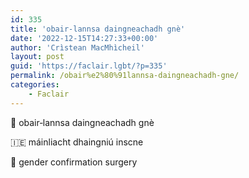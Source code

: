 ```yaml
---
id: 335
title: 'obair‑lannsa daingneachadh gnè'
date: '2022-12-15T14:27:33+00:00'
author: 'Crìstean MacMhìcheil'
layout: post
guid: 'https://faclair.lgbt/?p=335'
permalink: /obair%e2%80%91lannsa-daingneachadh-gne/
categories:
    - Faclair
---
```


&#x1f3f4;&#xe0067;&#xe0062;&#xe0073;&#xe0063;&#xe0074;&#xe007f; obair‑lannsa daingneachadh gnè

&#x1f1ee;&#x1f1ea; máinliacht dhaingniú inscne

&#x1f3f4;&#xe0067;&#xe0062;&#xe0065;&#xe006e;&#xe0067;&#xe007f; gender confirmation surgery